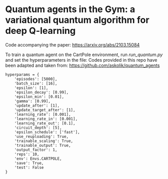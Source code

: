 # Quantum agents in the Gym: a variational quantum algorithm for deep Q-learning

Code accompanying the paper: https://arxiv.org/abs/2103.15084

To train a quantum agent on the CartPole environment, run *run_quantum.py* and set the hyperparameters in the file:
Codes provided in this repo have been adapted and taken from: https://github.com/askolik/quantum_agents


    hyperparams = {
        'episodes': [5000],
        'batch_size': [16],
        'epsilon': [1],
        'epsilon_decay': [0.99],
        'epsilon_min': [0.01],
        'gamma': [0.99],
        'update_after': [1],
        'update_target_after': [1],
        'learning_rate': [0.001],
        'learning_rate_in': [0.001],
        'learning_rate_out': [0.1],
        'circuit_depth': [5],
        'epsilon_schedule': ['fast'],
        'use_reuploading': True,
        'trainable_scaling': True,
        'trainable_output': True,
        'output_factor': 1,
        'reps': 10,
        'env': Envs.CARTPOLE,
        'save': True,
        'test': False
    }
